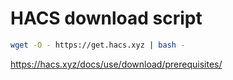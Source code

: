 # HACS download script

```bash
wget -O - https://get.hacs.xyz | bash -
```

https://hacs.xyz/docs/use/download/prerequisites/
